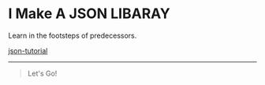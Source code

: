 # I Make A JSON LIBARAY

Learn in the footsteps of predecessors.

[json-tutorial](https://github.com/miloyip/json-tutorial)

---

> Let's Go!